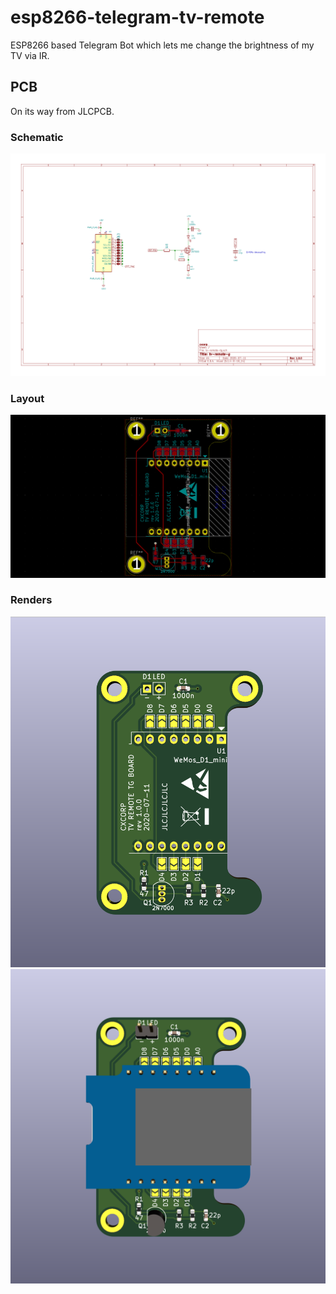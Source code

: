 # esp8266-telegram-tv-remote

ESP8266 based Telegram Bot which lets me change the brightness of my TV via IR.

## PCB

On its way from JLCPCB.

### Schematic

![](https://raw.githubusercontent.com/cxcorp/esp8266-telegram-tv-remote/master/img/sch.png)

### Layout

![](https://raw.githubusercontent.com/cxcorp/esp8266-telegram-tv-remote/master/img/pcb.png)

### Renders

![](https://raw.githubusercontent.com/cxcorp/esp8266-telegram-tv-remote/master/img/pcb_render2.png)
![](https://raw.githubusercontent.com/cxcorp/esp8266-telegram-tv-remote/master/img/pcb_render.png)
